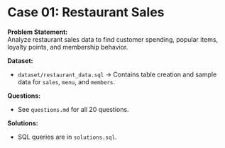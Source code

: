 # Case 01: Restaurant Sales

**Problem Statement:**  
Analyze restaurant sales data to find customer spending, popular items, loyalty points, and membership behavior.

**Dataset:**  
- `dataset/restaurant_data.sql` → Contains table creation and sample data for `sales`, `menu`, and `members`.  

**Questions:**  
- See `questions.md` for all 20 questions.

**Solutions:**  
- SQL queries are in `solutions.sql`.
